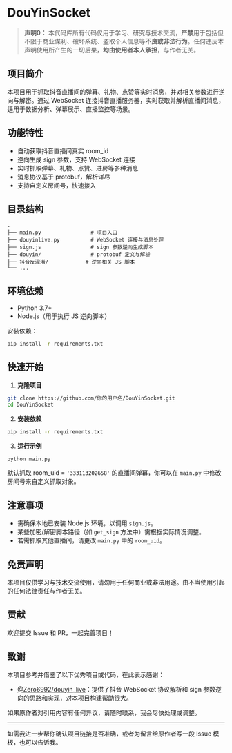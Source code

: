 # DouYinSocket

> **声明0：**
> 本代码库所有代码仅用于学习、研究与技术交流，**严禁**用于包括但不限于商业谋利、破坏系统、盗取个人信息等**不良或非法行为**。任何违反本声明使用所产生的一切后果，**均由使用者本人承担**，与作者无关。

## 项目简介

本项目用于抓取抖音直播间的弹幕、礼物、点赞等实时消息，并对相关参数进行逆向与解密。通过 WebSocket 连接抖音直播服务器，实时获取并解析直播间消息，适用于数据分析、弹幕展示、直播监控等场景。

## 功能特性

* 自动获取抖音直播间真实 room\_id
* 逆向生成 sign 参数，支持 WebSocket 连接
* 实时抓取弹幕、礼物、点赞、进房等多种消息
* 消息协议基于 protobuf，解析详尽
* 支持自定义房间号，快速接入

## 目录结构

```
.
├── main.py                # 项目入口
├── douyinlive.py          # WebSocket 连接与消息处理
├── sign.js                # sign 参数逆向生成脚本
├── douyin/                # protobuf 定义与解析
├── 抖音反混淆/            # 逆向相关 JS 脚本
└── ...
```

## 环境依赖

* Python 3.7+
* Node.js（用于执行 JS 逆向脚本）

安装依赖：

```bash
pip install -r requirements.txt
```

## 快速开始

1. **克隆项目**

```bash
git clone https://github.com/你的用户名/DouYinSocket.git
cd DouYinSocket
```

2. **安装依赖**

```bash
pip install -r requirements.txt
```

3. **运行示例**

```bash
python main.py
```

默认抓取 room\_uid = `'333113202658'` 的直播间弹幕，你可以在 `main.py` 中修改房间号来自定义抓取对象。

## 注意事项

* 需确保本地已安装 Node.js 环境，以调用 `sign.js`。
* 某些加密/解密脚本路径（如 `get_sign` 方法中）需根据实际情况调整。
* 若需抓取其他直播间，请更改 `main.py` 中的 `room_uid`。

## 免责声明

本项目仅供学习与技术交流使用，请勿用于任何商业或非法用途。由不当使用引起的任何法律责任与作者无关。

## 贡献

欢迎提交 Issue 和 PR，一起完善项目！

## 致谢

本项目参考并借鉴了以下优秀项目或代码，在此表示感谢：

* [@Zero6992/douyin\_live](https://github.com/Zero6992/douyin_live)：提供了抖音 WebSocket 协议解析和 sign 参数逆向的思路和实现，对本项目构建帮助很大。

如果原作者对引用内容有任何异议，请随时联系，我会尽快处理或调整。

---

如需我进一步帮你确认项目链接是否准确，或者为留言给原作者写一段 Issue 模板，也可以告诉我。
